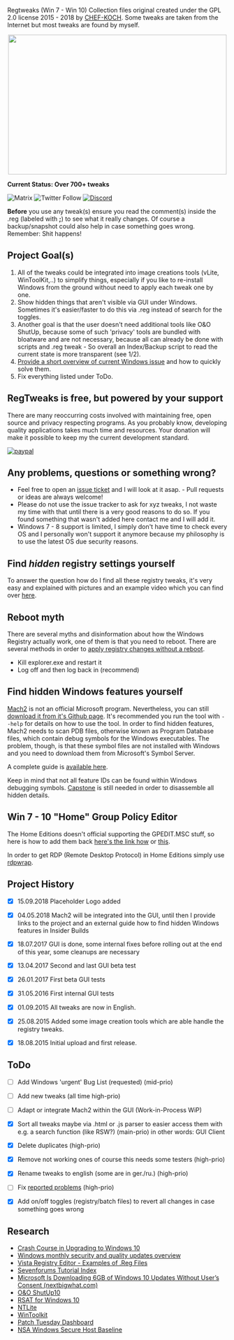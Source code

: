 Regtweaks (Win 7 - Win 10) Collection files original created under the GPL 2.0 license 2015 - 2018 by [CHEF-KOCH](https://github.com/CHEF-KOCH). Some tweaks are taken from the Internet but most tweaks are found by myself.


<p align="center">
  <img width="500" height="320" src="https://raw.githubusercontent.com/CHEF-KOCH/regtweaks/master/.github/Pictures/1809.jpg")">
</p>

**Current Status: Over 700+ tweaks**


![Matrix](https://img.shields.io/matrix/cknews:matrix.org.svg?label=CK%27s%20Technology%20News%20-%20Matrix%20Chat&server_fqdn=matrix.org&style=popout)
![Twitter Follow](https://img.shields.io/twitter/follow/@CKsTechNews.svg?label=Follow%20%40CKsTechNews&style=social)
[![Discord](https://discordapp.com/api/guilds/418256415874875402/widget.png)](https://discord.me/CHEF-KOCH)


**Before** you use any tweak(s) ensure you read the comment(s) inside the .reg (labeled with **;**) to see what it really changes. Of course a backup/snapshot could also help in case something goes wrong. Remember: Shit happens!



Project Goal(s)
------------

1. All of the tweaks could be integrated into image creations tools (vLite, WinToolKit,..) to simplify things, especially if you like to re-install Windows from the ground without need to apply each tweak one by one.
2. Show hidden things that aren't visible via GUI under Windows. Sometimes it's easier/faster to do this via .reg instead of search for the toggles.
3. Another goal is that the user doesn't need additional tools like O&O ShutUp, because some of such 'privacy' tools are bundled with bloatware and are not necessary, because all can already be done with scripts and .reg tweak - So overall an Index/Backup script to read the current state is more transparent (see 1/2).
4. [Provide a short overview of current Windows issue](https://github.com/CHEF-KOCH/regtweaks/blob/master/Known%20Windows%20Issue.md) and how to quickly solve them.
5. Fix everything listed under ToDo.




RegTweaks is free, but powered by your support
------------

There are many reoccurring costs involved with maintaining free, open source and privacy respecting programs. As you probably know, developing quality applications takes much time and resources. Your donation will make it possible to keep my the current development standard.

[![paypal](https://www.paypalobjects.com/en_US/i/btn/btn_donateCC_LG.gif)](https://github.com/CHEF-KOCH/Donations)


Any problems, questions or something wrong?
------------

* Feel free to open an [issue ticket](https://github.com/CHEF-KOCH/regtweaks/issues) and I will look at it asap. - Pull requests or ideas are always welcome!
* Please do not use the issue tracker to ask for xyz tweaks, I not waste my time with that until there is a very good reasons to do so. If you found something that wasn't added here contact me and I will add it.
* Windows 7 - 8 support is limited, I simply don't have time to check every OS and I personally won't support it anymore because my philosophy is to use the latest OS due security reasons.



Find _hidden_ registry settings yourself
------------

To answer the question how do I find all these registry tweaks, it's very easy and explained with pictures and an example video which you can find over [here](https://chefkochblog.wordpress.com/2018/02/28/how-i-find-every-registry-tweak/).


Reboot myth
------------

There are several myths and disinformation about how the Windows Registry actually work, one of them is that you need to reboot. There are several methods in order to [apply registry changes without a reboot](https://www.thewindowsclub.com/how-to-make-registry-changes-take-effect-immediately-without-restart). 

* Kill explorer.exe and restart it
* Log off and then log back in (recommend)


Find hidden Windows features yourself
------------

[Mach2](https://github.com/riverar/mach2) is not an official Microsoft program. Nevertheless, you can still [download it from it's Github page](https://github.com/riverar/mach2/releases). It's recommended you run the tool with `--help` for details on how to use the tool. In order to find hidden features, Mach2 needs to scan PDB files, otherwise known as Program Database files, which contain debug symbols for the Windows executables. The problem, though, is that these symbol files are not installed with Windows and you need to download them from Microsoft's Symbol Server.

A complete guide is [available here](https://www.bleepingcomputer.com/news/microsoft/finding-and-enabling-hidden-features-in-windows-10-using-mach2/).

Keep in mind that not all feature IDs can be found within Windows debugging symbols. [Capstone](https://github.com/aquynh/capstone) is still needed in order to disassemble all hidden details.


Win 7 - 10 "Home" Group Policy Editor
------------

The Home Editions doesn't official supporting the GPEDIT.MSC stuff, so here is how to add them back [here's the link how](http://drudger.deviantart.com/art/Add-GPEDIT-msc-215792914) or [this](http://www.askvg.com/how-to-enable-group-policy-editor-gpedit-msc-in-windows-7-home-premium-home-basic-and-starter-editions/).

In order to get RDP (Remote Desktop Protocol) in Home Editions simply use [rdpwrap](https://github.com/stascorp/rdpwrap/). 



Project History
------------

- [x] 15.09.2018    Placeholder Logo added
- [x] 04.05.2018    Mach2 will be integrated into the GUI, until then I provide links to the project and an external guide how to find hidden Windows features in Insider Builds
- [x] 18.07.2017    GUI is done, some internal fixes before rolling out at the end of this year, some cleanups are necessary
- [x] 13.04.2017    Second and last GUI beta test
- [x] 26.01.2017    First beta GUI tests
- [x] 31.05.2016    First internal GUI tests 
- [x] 01.09.2015    All tweaks are now in English.
- [x] 25.08.2015    Added some image creation tools which are able handle the registry tweaks.
- [x] 18.08.2015    Initial upload and first release.



ToDo
------------

- [ ] Add Windows 'urgent' Bug List (requested) (mid-prio)
- [ ] Add new tweaks (all time high-prio)
- [ ] Adapt or integrate Mach2 within the GUI (Work-in-Process WiP)
- [x] Sort all tweaks maybe via .html or .js parser to easier access them with e.g. a search function (like RSW?) (main-prio) in other words: GUI Client
- [x] Delete duplicates (high-prio)
- [x] Remove not working ones of course this needs some testers (high-prio)
- [x] Rename tweaks to english (some are in ger./ru.) (high-prio)
- [ ] Fix [reported problems](https://github.com/CHEF-KOCH/regtweaks/issues) (high-prio)
- [x] Add on/off toggles (registry/batch files) to revert all changes in case something goes wrong


Research
------------

* [Crash Course in Upgrading to Windows 10](https://resources.office.com/ww-landing-M365PD-EOL-crash-course-in-upgrading-to-windows-10-ebook.html?LCID=en)
* [Windows monthly security and quality updates overview](https://blogs.windows.com/windowsexperience/2018/12/10/windows-monthly-security-and-quality-updates-overview/#Pfmob218dxfU6WCB.97)
* [Vista Registry Editor - Examples of .Reg Files](http://www.computerperformance.co.uk/vista/vista_registry_tweaks.htm)
* [Sevenforums Tutorial Index](http://www.sevenforums.com/tutorials/257-windows-7-tutorial-index.html)
* [Microsoft Is Downloading 6GB of Windows 10 Updates Without User’s Consent (nextbigwhat.com)](http://www.nextbigwhat.com/microsoft-is-downloading-6gb-of-windows-10-updates-without-users-consent-297/)
* [O&O ShutUp10](http://www.oo-software.com/en/shutup10)
* [RSAT for Windows 10](https://www.microsoft.com/en-us/download/details.aspx?id=45520)
* [NTLite](https://www.ntlite.com)
* [WinToolkit](https://www.Wincert.net)
* [Patch Tuesday Dashboard](https://patchtuesdaydashboard.com)
* [NSA Windows Secure Host Baseline](https://github.com/nsacyber/Windows-Secure-Host-Baseline)
